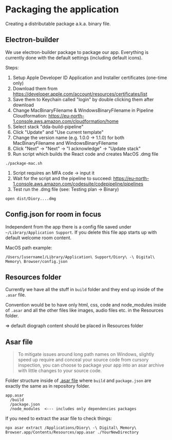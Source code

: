 # Packaging the application

Creating a distributable package a.k.a. binary file.

## Electron-builder

We use electron-builder package to package our app. Everything is currently done with the default settings (including default icons).

Steps:
1. Setup Apple Developer ID Application and Installer certificates (one-time only)
  1. Download them from https://developer.apple.com/account/resources/certificates/list
  1. Save them to Keychain called "login" by double clicking them after download
1. Change MacBinaryFilename & WindowsBinaryFilename in Pipeline Cloudformation: https://eu-north-1.console.aws.amazon.com/cloudformation/home
  1. Select stack "dda-build-pipeline"
  2. Click "Update" and "Use current template"
  3. Change the version name (e.g. 1.0.0 -> 1.1.0) for both MacBinaryFilename and WindowsBinaryFilename
  4. Click "Next" -> "Next" -> "I acknowledge" -> "Update stack"
1. Run script which builds the React code and creates MacOS .dmg file
```
./package-mac.sh
```
1. Script requires an MFA code -> input it
1. Wait for the script and the pipeline to succeed: https://eu-north-1.console.aws.amazon.com/codesuite/codepipeline/pipelines
1. Test run the .dmg file (see: Testing plan -> Binary)
```
open dist/Diory....dmg
```

## Config.json for room in focus

Independent from the app there is a config file saved under `~/Library/Application Support`. If you delete this file app starts up with default welcome room content.

MacOS path example:
```
/Users/[username]/Library/Application\ Support/Diory\ -\ Digital\ Memory\ Browser/config.json
```

## Resources folder

Currently we have all the stuff in `build` folder and they end up inside of the `.asar` file.

Convention would be to have only html, css, code and node_modules inside of `.asar` and all the other files like images, audio files etc. in the Resources folder.

=> default diograph content should be placed in Resources folder


## Asar file

> To mitigate issues around long path names on Windows, slightly speed up require and conceal your source code from cursory inspection, you can choose to package your app into an asar archive with little changes to your source code.

Folder structure inside of [.asar file](https://github.com/electron/asar) where `build` and `package.json` are exactly the same as in repository folder.
```
app.asar
  /build
  /package.json
  /node_modules  <--- includes only dependencies packages
```

If you need to extract the asar file to check things:
```
npx asar extract /Applications/Diory\ -\ Digital\ Memory\ Browser.app/Contents/Resources/app.asar ./YourNewDirectory
```
